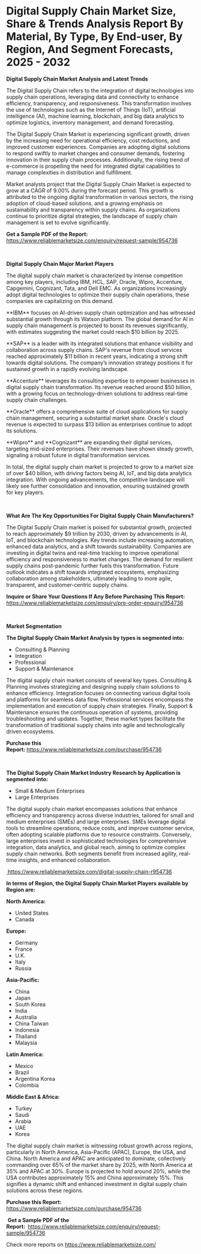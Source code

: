 <p><h1>Digital Supply Chain Market Size, Share & Trends Analysis Report By Material, By Type, By End-user, By Region, And Segment Forecasts, 2025 - 2032</h1></p><p><strong>Digital Supply Chain Market Analysis and Latest Trends</strong></p>
<p><p>The Digital Supply Chain refers to the integration of digital technologies into supply chain operations, leveraging data and connectivity to enhance efficiency, transparency, and responsiveness. This transformation involves the use of technologies such as the Internet of Things (IoT), artificial intelligence (AI), machine learning, blockchain, and big data analytics to optimize logistics, inventory management, and demand forecasting.</p><p>The Digital Supply Chain Market is experiencing significant growth, driven by the increasing need for operational efficiency, cost reductions, and improved customer experiences. Companies are adopting digital solutions to respond swiftly to market changes and consumer demands, fostering innovation in their supply chain processes. Additionally, the rising trend of e-commerce is propelling the need for integrated digital capabilities to manage complexities in distribution and fulfillment.</p><p>Market analysts project that the Digital Supply Chain Market is expected to grow at a CAGR of 9.00% during the forecast period. This growth is attributed to the ongoing digital transformation in various sectors, the rising adoption of cloud-based solutions, and a growing emphasis on sustainability and transparency within supply chains. As organizations continue to prioritize digital strategies, the landscape of supply chain management is set to evolve significantly.</p></p>
<p><strong>Get a Sample PDF of the Report:&nbsp;</strong> <a href="https://www.reliablemarketsize.com/enquiry/request-sample/954736?utm_campaign=2315&utm_medium=2&utm_source=Github&utm_content=ia&utm_term=05032025&utm_id=digital-supply-chain">https://www.reliablemarketsize.com/enquiry/request-sample/954736</a></p>
<p>&nbsp;</p>
<p><strong>Digital Supply Chain Major Market Players</strong></p>
<p><p>The digital supply chain market is characterized by intense competition among key players, including IBM, HCL, SAP, Oracle, Wipro, Accenture, Capgemini, Cognizant, Tata, and Dell EMC. As organizations increasingly adopt digital technologies to optimize their supply chain operations, these companies are capitalizing on this demand.</p><p>**IBM** focuses on AI-driven supply chain optimization and has witnessed substantial growth through its Watson platform. The global demand for AI in supply chain management is projected to boost its revenues significantly, with estimates suggesting the market could reach $10 billion by 2025.</p><p>**SAP** is a leader with its integrated solutions that enhance visibility and collaboration across supply chains. SAP's revenue from cloud services reached approximately $11 billion in recent years, indicating a strong shift towards digital solutions. The company’s innovation strategy positions it for sustained growth in a rapidly evolving landscape.</p><p>**Accenture** leverages its consulting expertise to empower businesses in digital supply chain transformation. Its revenue reached around $50 billion, with a growing focus on technology-driven solutions to address real-time supply chain challenges.</p><p>**Oracle** offers a comprehensive suite of cloud applications for supply chain management, securing a substantial market share. Oracle's cloud revenue is expected to surpass $13 billion as enterprises continue to adopt its solutions.</p><p>**Wipro** and **Cognizant** are expanding their digital services, targeting mid-sized enterprises. Their revenues have shown steady growth, signaling a robust future in digital transformation services.</p><p>In total, the digital supply chain market is projected to grow to a market size of over $40 billion, with driving factors being AI, IoT, and big data analytics integration. With ongoing advancements, the competitive landscape will likely see further consolidation and innovation, ensuring sustained growth for key players.</p></p>
<p>&nbsp;</p>
<p><strong>What Are The Key Opportunities For Digital Supply Chain Manufacturers?</strong></p>
<p><p>The Digital Supply Chain market is poised for substantial growth, projected to reach approximately $9 trillion by 2030, driven by advancements in AI, IoT, and blockchain technologies. Key trends include increasing automation, enhanced data analytics, and a shift towards sustainability. Companies are investing in digital twins and real-time tracking to improve operational efficiency and responsiveness to market changes. The demand for resilient supply chains post-pandemic further fuels this transformation. Future outlook indicates a shift towards integrated ecosystems, emphasizing collaboration among stakeholders, ultimately leading to more agile, transparent, and customer-centric supply chains.</p></p>
<p><strong>Inquire or Share Your Questions If Any Before Purchasing This Report:</strong> <a href="https://www.reliablemarketsize.com/enquiry/pre-order-enquiry/954736?utm_campaign=2315&utm_medium=2&utm_source=Github&utm_content=ia&utm_term=05032025&utm_id=digital-supply-chain">https://www.reliablemarketsize.com/enquiry/pre-order-enquiry/954736</a></p>
<p>&nbsp;</p>
<p><strong>Market Segmentation</strong></p>
<p><strong>The Digital Supply Chain Market Analysis by types is segmented into:</strong></p>
<p><ul><li>Consulting & Planning</li><li>Integration</li><li>Professional</li><li>Support & Maintenance</li></ul></p>
<p><p>The digital supply chain market consists of several key types. Consulting & Planning involves strategizing and designing supply chain solutions to enhance efficiency. Integration focuses on connecting various digital tools and platforms for seamless data flow. Professional services encompass the implementation and execution of supply chain strategies. Finally, Support & Maintenance ensures the continuous operation of systems, providing troubleshooting and updates. Together, these market types facilitate the transformation of traditional supply chains into agile and technologically driven ecosystems.</p></p>
<p><strong>Purchase this Report:&nbsp;</strong><a href="https://www.reliablemarketsize.com/purchase/954736?utm_campaign=2315&utm_medium=2&utm_source=Github&utm_content=ia&utm_term=05032025&utm_id=digital-supply-chain">https://www.reliablemarketsize.com/purchase/954736</a></p>
<p>&nbsp;</p>
<p><strong>The Digital Supply Chain Market Industry Research by Application is segmented into:</strong></p>
<p><ul><li>Small & Medium Enterprises</li><li>Large Enterprises</li></ul></p>
<p><p>The digital supply chain market encompasses solutions that enhance efficiency and transparency across diverse industries, tailored for small and medium enterprises (SMEs) and large enterprises. SMEs leverage digital tools to streamline operations, reduce costs, and improve customer service, often adopting scalable platforms due to resource constraints. Conversely, large enterprises invest in sophisticated technologies for comprehensive integration, data analytics, and global reach, aiming to optimize complex supply chain networks. Both segments benefit from increased agility, real-time insights, and enhanced collaboration.</p></p>
<p><a href="https://www.reliablemarketsize.com/digital-supply-chain-r954736?utm_campaign=2315&utm_medium=2&utm_source=Github&utm_content=ia&utm_term=05032025&utm_id=digital-supply-chain">&nbsp;https://www.reliablemarketsize.com/digital-supply-chain-r954736</a></p>
<p><strong>In terms of Region, the Digital Supply Chain Market Players available by Region are:</strong></p>
<p>
    <p> <strong> North America: </strong>
        <ul>
            <li>United States</li>
            <li>Canada</li>
        </ul>
        </p> 
    <p> <strong> Europe: </strong>
        <ul>
            <li>Germany</li>
            <li>France</li>
            <li>U.K.</li>
            <li>Italy</li>
            <li>Russia</li>
        </ul>
        </p> 
    <p> <strong> Asia-Pacific: </strong>
        <ul>
            <li>China</li>
            <li>Japan</li>
            <li>South Korea</li>
            <li>India</li>
            <li>Australia</li>
            <li>China Taiwan</li>
            <li>Indonesia</li>
            <li>Thailand</li>
            <li>Malaysia</li>
        </ul>
        </p> 
    <p> <strong> Latin America: </strong>
        <ul>
            <li>Mexico</li>
            <li>Brazil</li>
            <li>Argentina Korea</li>
            <li>Colombia</li>
        </ul>
        </p> 
    <p> <strong> Middle East & Africa: </strong>
        <ul>
            <li>Turkey</li>
            <li>Saudi</li>
            <li>Arabia</li>
            <li>UAE</li>
            <li>Korea</li>
        </ul>
    </p>
    </p>
<p><p>The digital supply chain market is witnessing robust growth across regions, particularly in North America, Asia-Pacific (APAC), Europe, the USA, and China. North America and APAC are anticipated to dominate, collectively commanding over 65% of the market share by 2025, with North America at 35% and APAC at 30%. Europe is projected to hold around 20%, while the USA contributes approximately 15% and China approximately 15%. This signifies a dynamic shift and enhanced investment in digital supply chain solutions across these regions.</p></p>
<p><strong>Purchase this Report: </strong><a href="https://www.reliablemarketsize.com/purchase/954736?utm_campaign=2315&utm_medium=2&utm_source=Github&utm_content=ia&utm_term=05032025&utm_id=digital-supply-chain">https://www.reliablemarketsize.com/purchase/954736</a></p>
<p>&nbsp;<strong>Get a Sample PDF of the Report:&nbsp;&nbsp;</strong><a href="https://www.reliablemarketsize.com/enquiry/request-sample/954736?utm_campaign=2315&utm_medium=2&utm_source=Github&utm_content=ia&utm_term=05032025&utm_id=digital-supply-chain">https://www.reliablemarketsize.com/enquiry/request-sample/954736</a></p>
<p><strong></strong></p>
<p>Check more reports on <a href="https://www.reliablemarketsize.com/?utm_campaign=2315&utm_medium=2&utm_source=Github&utm_content=ia&utm_term=05032025&utm_id=digital-supply-chain">https://www.reliablemarketsize.com/</a></p>